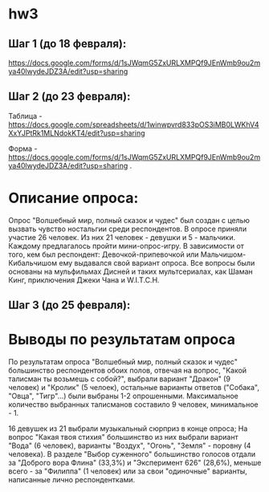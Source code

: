 # hw3
## Шаг 1 (до 18 февраля):  
https://docs.google.com/forms/d/1sJWqmG5ZxURLXMPQf9JEnWmb9ou2mya40lwydeJDZ3A/edit?usp=sharing
## Шаг 2 (до 23 февраля):  
Таблица - https://docs.google.com/spreadsheets/d/1winwpvrd833pOS3iMB0LWKhV4XxYJPtRk1MLNdokKT4/edit?usp=sharing

Форма - https://docs.google.com/forms/d/1sJWqmG5ZxURLXMPQf9JEnWmb9ou2mya40lwydeJDZ3A/edit?usp=sharing . 

# Описание опроса: 
Опрос "Волшебный мир, полный сказок и чудес" был создан с целью вызвать чувство ностальгии среди респондентов. В опросе приняли участие 26 человек. Из них 21 человек - девушки и 5 - мальчики. Каждому предлагалось пройти мини-опрос-игру. В зависимости от того, кем был респондент: Девочкой-припевочкой или Мальчишом-Кибальчишом ему выдавался свой вариант опроса. Все вопросы были основаны на мульфильмах Дисней и таких мультсериалах, как Шаман Кинг, приключения Джеки Чана и W.I.T.C.H. 

## Шаг 3 (до 25 февраля):

# Выводы по результатам опроса
По результатам опроса "Волшебный мир, полный сказок и чудес" большинство респондентов обоих полов, отвечая на вопрос, "Какой талисман ты возьмешь с собой?", выбрали вариант "Дракон" (9 человек) и "Кролик" (5 челоек), остальные варианты ответов ("Собака", "Овца", "Тигр"...) были выбраны 1-2 опрошенными. Максимальное количество выбранных талисманов составило 9 человек, минимальное - 1. 

16 девушек из 21 выбрали музыкальный сюрприз в конце опроса; На вопрос "Какая твоя стихия" большинство из них выбрали вариант "Вода" (6 человек), варианты "Воздух", "Огонь", "Земля" - поровну (4 человека). В разделе "Выбор суженного" большинство голосов отдали за "Доброго вора Флина" (33,3%) и "Эксперимент 626" (28,6%), меньше всего - за "Филиппа" (1 человек) или за свои "одиночные" варианты, написанные лично респондентками. 
